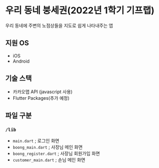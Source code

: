# 우리 동네 붕세권(2022년 1학기 기프랩)

우리 동네에 주변의 노점상들을 지도로 쉽게 나타내주는 앱

## 지원 OS
- iOS
- Android

## 기술 스택
- 카카오맵 API (javascript 사용)
- Flutter Packages(추가 예정)

## 파일 구분

### `/lib`
 - `main.dart` ; 로그인 화면
 - `boong_main.dart` ; 사장님 메인 화면
 - `boong_register.dart` ; 사장님 회원가입 화면
 - `customer_main.dart` ; 손님 메인 화면
